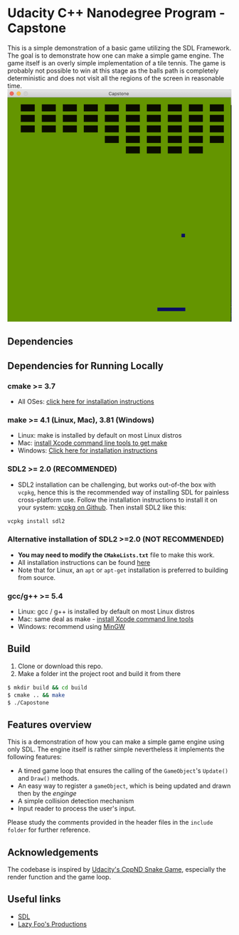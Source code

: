 # Udacity C++ Nanodegree Program - Capstone
This is a simple demonstration of a basic game utilizing the SDL Framework.
The goal is to demonstrate how one can make a simple game engine.
The game itself is an overly simple implementation of a tile tennis. 
The game is probably not possible to win at this stage as the balls path is completely deterministic and does not visit all the regions of the screen in reasonable time.
<img src="screenshot.png"/>


## Dependencies
## Dependencies for Running Locally
### cmake >= 3.7
  * All OSes: [click here for installation instructions](https://cmake.org/install/)
### make >= 4.1 (Linux, Mac), 3.81 (Windows)
  * Linux: make is installed by default on most Linux distros
  * Mac: [install Xcode command line tools to get make](https://developer.apple.com/xcode/features/)
  * Windows: [Click here for installation instructions](http://gnuwin32.sourceforge.net/packages/make.htm)
### SDL2 >= 2.0 (RECOMMENDED)
  * SDL2 installation can be challenging, but works out-of-the box with `vcpkg`, hence this is the recommended way of installing SDL for painless cross-platform use. Follow the installation instructions to install it on your system: [vcpkg on Github](https://github.com/microsoft/vcpkg). Then install SDL2 like this:
  ```bash
  vcpkg install sdl2
  ```
### Alternative installation of SDL2 >=2.0 (NOT RECOMMENDED)
  * **You may need to modify the `CMakeLists.txt`** file to make this work.
  * All installation instructions can be found [here](https://wiki.libsdl.org/Installation)
  * Note that for Linux, an `apt` or `apt-get` installation is preferred to building from source.
### gcc/g++ >= 5.4
  * Linux: gcc / g++ is installed by default on most Linux distros
  * Mac: same deal as make - [install Xcode command line tools](https://developer.apple.com/xcode/features/)
  * Windows: recommend using [MinGW](http://www.mingw.org/)

## Build
1. Clone or download this repo.
2. Make a folder int the project root and build it from there
```bash
$ mkdir build && cd build
$ cmake .. && make
$ ./Capostone
```
## Features overview
This is a demonstration of how you can make a simple game engine using only SDL.  The engine itself is rather
simple nevertheless it implements the following features:

- A timed game loop that ensures the calling of the `GameObject`'s `Update()` and `Draw()` methods.
- An easy way to register a  `gameObject`, which is being updated and drawn then by the _enginge_
- A simple collision detection mechanism
- Input reader to process the user's input.

Please study the comments provided in the header files in the `include folder` for further reference.

## Acknowledgements

The codebase is inspired by [Udacity's CppND Snake Game](https://github.com/udacity/CppND-Capstone-Snake-Game), especially the render function and the game loop.  

## Useful links
- [SDL](https://www.libsdl.org)
- [Lazy Foo's Productions](https://lazyfoo.net/tutorials/SDL/index.php)

